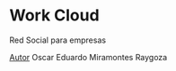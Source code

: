 Work Cloud 
=========

Red Social para empresas

[Autor](https://github.com/Oscar-Raygoza/)   Oscar Eduardo Miramontes Raygoza
